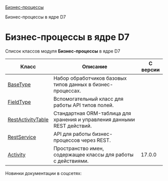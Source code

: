 [Бизнес-процессы](/api_help/bizproc/index.php)

Бизнес-процессы в ядре D7

Бизнес-процессы в ядре D7
=========================

Список классов модуля **Бизнес-процессы** в ядре D7

| Класс | Описание | С версии |
| --- | --- | --- |
| [BaseType](https://dev.1c-bitrix.ru/api_d7/bitrix/bizproc/basetype/index.php) | Набор обработчиков базовых типов данных в бизнес-процессах. |  |
| [FieldType](https://dev.1c-bitrix.ru/api_d7/bitrix/bizproc/fieldtype/index.php) | Вспомогательный класс для работы API типов полей. |  |
| [RestActivityTable](https://dev.1c-bitrix.ru/api_d7/bitrix/bizproc/restactivitytable/index.php) | Стандартная ORM-таблица для хранения и управления данными REST действий. |  |
| [RestService](https://dev.1c-bitrix.ru/api_d7/bitrix/bizproc/restservice/index.php) | API для работы бизнес-процессов через REST. |  |
| [Activity](https://dev.1c-bitrix.ru/api_d7/bitrix/bizproc/activity/index.php) | Пространство имен, содержащее классы для работы с действиями. | 17.0.0 |

Новинки документации в соцсетях: